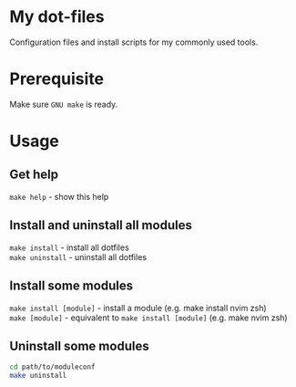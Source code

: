 # My dot-files
Configuration files and install scripts for my commonly used tools.

# Prerequisite
Make sure `GNU make` is ready.

# Usage
## Get help
`make help` - show this help

## Install and uninstall all modules
`make install` - install all dotfiles  
`make uninstall` - uninstall all dotfiles

## Install some modules
`make install [module]` - install a module (e.g. make install nvim zsh)  
`make [module]` - equivalent to `make install [module]` (e.g. make nvim zsh)

## Uninstall some modules
```sh
cd path/to/moduleconf
make uninstall
```
